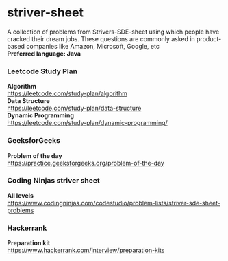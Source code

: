 # striver-sheet
A collection of problems from Strivers-SDE-sheet using which people have cracked their dream jobs. These questions are commonly asked in product-based companies like Amazon, Microsoft, Google, etc<br>
<b>Preferred language: Java</b>
### Leetcode Study Plan
<b>Algorithm</b><br>
https://leetcode.com/study-plan/algorithm<br>
<b>Data Structure</b><br>
https://leetcode.com/study-plan/data-structure<br>
<b>Dynamic Programming</b><br>
https://leetcode.com/study-plan/dynamic-programming/<br>

### GeeksforGeeks
<b>Problem of the day</b><br>
https://practice.geeksforgeeks.org/problem-of-the-day<br>

### Coding Ninjas striver sheet
<b>All levels</b><br>
https://www.codingninjas.com/codestudio/problem-lists/striver-sde-sheet-problems<br>

### Hackerrank
<b>Preparation kit</b><br>
https://www.hackerrank.com/interview/preparation-kits<br>
